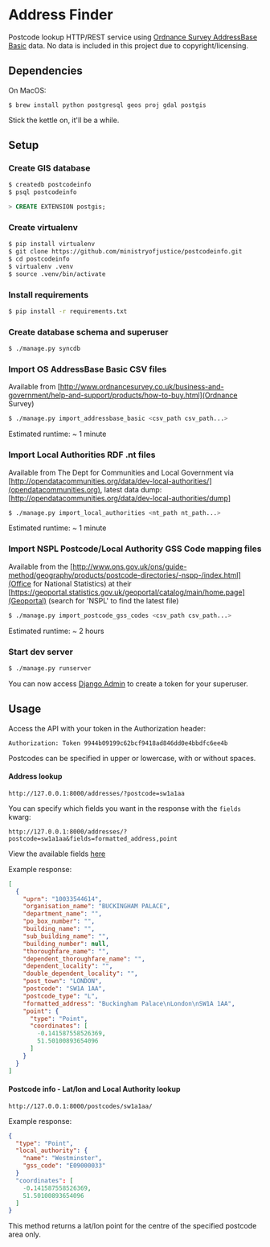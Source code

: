 Address Finder
==============

Postcode lookup HTTP/REST service using [Ordnance Survey AddressBase Basic](http://www.ordnancesurvey.co.uk/business-and-government/products/addressbase.html) data. No data is included in this project due to copyright/licensing.

Dependencies
------------

On MacOS:

`$ brew install python postgresql geos proj gdal postgis`

Stick the kettle on, it'll be a while.

Setup
-----

### Create GIS database

```bash
$ createdb postcodeinfo
$ psql postcodeinfo
```
```SQL
> CREATE EXTENSION postgis;
```

### Create virtualenv

```bash
$ pip install virtualenv
$ git clone https://github.com/ministryofjustice/postcodeinfo.git
$ cd postcodeinfo
$ virtualenv .venv
$ source .venv/bin/activate
```

### Install requirements

```bash
$ pip install -r requirements.txt
```

### Create database schema and superuser

```bash
$ ./manage.py syncdb
```

### Import OS AddressBase Basic CSV files

Available from [http://www.ordnancesurvey.co.uk/business-and-government/help-and-support/products/how-to-buy.html](Ordnance Survey)

```bash
$ ./manage.py import_addressbase_basic <csv_path csv_path...>
```

Estimated runtime: ~ 1 minute

### Import Local Authorities RDF .nt files

Available from The Dept for Communities and Local Government via [http://opendatacommunities.org/data/dev-local-authorities/](opendatacommunities.org), latest data dump: [http://opendatacommunities.org/data/dev-local-authorities/dump]

```bash
$ ./manage.py import_local_authorities <nt_path nt_path...>
```

Estimated runtime: ~ 1 minute

### Import NSPL Postcode/Local Authority GSS Code mapping files

Available from the [http://www.ons.gov.uk/ons/guide-method/geography/products/postcode-directories/-nspp-/index.html](Office for National Statistics) at their [https://geoportal.statistics.gov.uk/geoportal/catalog/main/home.page](Geoportal) (search for 'NSPL' to find the latest file)

```bash
$ ./manage.py import_postcode_gss_codes <csv_path csv_path...>
```

Estimated runtime: ~ 2 hours

### Start dev server

```bash
$ ./manage.py runserver
```

You can now access [Django Admin](http://127.0.0.1/admin/authtoken/token/) to create a token for your superuser.

## Usage

Access the API with your token in the Authorization header:

```Authorization: Token 9944b09199c62bcf9418ad846dd0e4bbdfc6ee4b```

Postcodes can be specified in upper or lowercase, with or without spaces.

#### Address lookup
```
http://127.0.0.1:8000/addresses/?postcode=sw1a1aa
```

You can specify which fields you want in the response with the `fields` kwarg:

```
http://127.0.0.1:8000/addresses/?postcode=sw1a1aa&fields=formatted_address,point
```

View the available fields [here](https://github.com/ministryofjustice/postcodeinfo/blob/develop/postcodeinfo/apps/postcode_api/serializers.py#L25)

Example response:

```json
[
  {
    "uprn": "10033544614",
    "organisation_name": "BUCKINGHAM PALACE",
    "department_name": "",
    "po_box_number": "",
    "building_name": "",
    "sub_building_name": "",
    "building_number": null,
    "thoroughfare_name": "",
    "dependent_thoroughfare_name": "",
    "dependent_locality": "",
    "double_dependent_locality": "",
    "post_town": "LONDON",
    "postcode": "SW1A 1AA",
    "postcode_type": "L",
    "formatted_address": "Buckingham Palace\nLondon\nSW1A 1AA",
    "point": {
      "type": "Point",
      "coordinates": [
        -0.141587558526369,
        51.50100893654096
      ]
    }
  }
]
```

#### Postcode info - Lat/lon and Local Authority lookup

```
http://127.0.0.1:8000/postcodes/sw1a1aa/
```

Example response:

```json
{
  "type": "Point",
  "local_authority": {
    "name": "Westminster",
    "gss_code": "E09000033"
  }
  "coordinates": [
    -0.141587558526369,
    51.50100893654096
  ]
}
```

This method returns a lat/lon point for the centre of the specified postcode area only.
